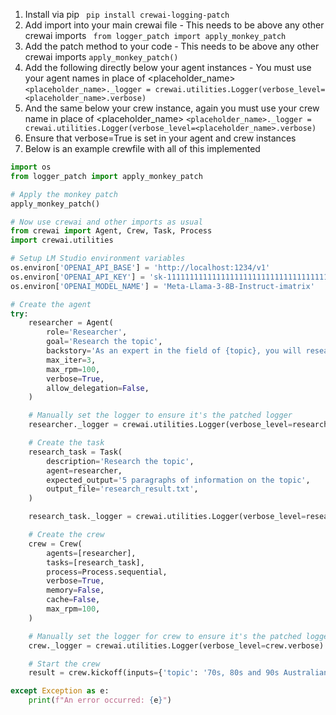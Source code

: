 1. Install via pip 
``` pip install crewai-logging-patch```
2. Add import into your main crewai file - This needs to be above any other crewai imports
``` from logger_patch import apply_monkey_patch```
3. Add the patch method to your code - This needs to be above any other crewai imports
```apply_monkey_patch()```
4. Add the following directly below your agent instances - You must use your agent names in place of <placeholder_name>
```<placeholder_name>._logger = crewai.utilities.Logger(verbose_level=<placeholder_name>.verbose)```
5. And the same below your crew instance, again you must use your crew name in place of <placeholder_name>
```<placeholder_name>._logger = crewai.utilities.Logger(verbose_level=<placeholder_name>.verbose)```
6. Ensure that verbose=True is set in your agent and crew instances
7. Below is an example crewfile with all of this implemented
```python
import os
from logger_patch import apply_monkey_patch

# Apply the monkey patch
apply_monkey_patch()

# Now use crewai and other imports as usual
from crewai import Agent, Crew, Task, Process
import crewai.utilities

# Setup LM Studio environment variables
os.environ['OPENAI_API_BASE'] = 'http://localhost:1234/v1'
os.environ['OPENAI_API_KEY'] = 'sk-111111111111111111111111111111111111111111111111'
os.environ['OPENAI_MODEL_NAME'] = 'Meta-Llama-3-8B-Instruct-imatrix'

# Create the agent
try:
    researcher = Agent(
        role='Researcher',
        goal='Research the topic',
        backstory='As an expert in the field of {topic}, you will research the topic and provide the necessary information',
        max_iter=3,
        max_rpm=100,
        verbose=True,
        allow_delegation=False,
    )

    # Manually set the logger to ensure it's the patched logger
    researcher._logger = crewai.utilities.Logger(verbose_level=researcher.verbose)

    # Create the task
    research_task = Task(
        description='Research the topic',
        agent=researcher,
        expected_output='5 paragraphs of information on the topic',
        output_file='research_result.txt',
    )

    research_task._logger = crewai.utilities.Logger(verbose_level=research_task)

    # Create the crew
    crew = Crew(
        agents=[researcher],
        tasks=[research_task],
        process=Process.sequential,
        verbose=True,
        memory=False,
        cache=False,
        max_rpm=100,
    )

    # Manually set the logger for crew to ensure it's the patched logger
    crew._logger = crewai.utilities.Logger(verbose_level=crew.verbose)

    # Start the crew
    result = crew.kickoff(inputs={'topic': '70s, 80s and 90s Australian rock bands'})

except Exception as e:
    print(f"An error occurred: {e}")
```
